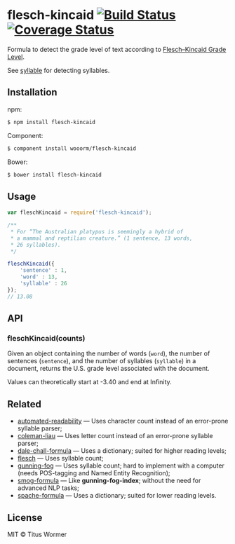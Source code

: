 # flesch-kincaid [![Build Status](https://img.shields.io/travis/wooorm/flesch-kincaid.svg?style=flat)](https://travis-ci.org/wooorm/flesch-kincaid) [![Coverage Status](https://img.shields.io/coveralls/wooorm/flesch-kincaid.svg?style=flat)](https://coveralls.io/r/wooorm/flesch-kincaid?branch=master)

Formula to detect the grade level of text according to [Flesch–Kincaid Grade Level](http://en.wikipedia.org/wiki/Flesch–Kincaid_readability_tests#Flesch.E2.80.93Kincaid_Grade_Level).

See [syllable](https://github.com/wooorm/syllable) for detecting syllables.

## Installation

npm:
```sh
$ npm install flesch-kincaid
```

Component:
```sh
$ component install wooorm/flesch-kincaid
```

Bower:
```sh
$ bower install flesch-kincaid
```

## Usage

```js
var fleschKincaid = require('flesch-kincaid');

/**
 * For “The Australian platypus is seemingly a hybrid of 
 * a mammal and reptilian creature.” (1 sentence, 13 words,
 * 26 syllables).
 */

fleschKincaid({
    'sentence' : 1,
    'word' : 13,
    'syllable' : 26
});
// 13.08
```

## API

### fleschKincaid(counts)

Given an object containing the number of words (`word`), the number of sentences (`sentence`), and the number of syllables  (`syllable`) in a document, returns the U.S. grade level associated with the document.

Values can theoretically start at -3.40 and end at Infinity.

## Related

- [automated-readability](https://github.com/wooorm/automated-readability) — Uses character count instead of an error-prone syllable parser;
- [coleman-liau](https://github.com/wooorm/coleman-liau) — Uses letter count instead of an error-prone syllable parser;
- [dale-chall-formula](https://github.com/wooorm/dale-chall-formula) — Uses a dictionary; suited for higher reading levels;
- [flesch](https://github.com/wooorm/flesch) — Uses syllable count;
- [gunning-fog](https://github.com/wooorm/gunning-fog) — Uses syllable count; hard to implement with a computer (needs POS-tagging and Named Entity Recognition);
- [smog-formula](https://github.com/wooorm/smog-formula) — Like **gunning-fog-index**; without the need for advanced NLP tasks;
- [spache-formula](https://github.com/wooorm/spache-formula) — Uses a dictionary; suited for lower reading levels.

## License

MIT © Titus Wormer
